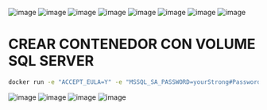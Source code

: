 ![image](https://github.com/user-attachments/assets/39b904b0-8d3e-4252-8cbe-fb1e9917e7db)
![image](https://github.com/user-attachments/assets/a7eaacd9-4cf7-4587-b33a-8bac231353f6)
![image](https://github.com/user-attachments/assets/8ba14b95-7c77-4aaa-9b69-2836dd5147af)
![image](https://github.com/user-attachments/assets/1c957881-d813-4be0-94c1-e7b129edfc9f)
![image](https://github.com/user-attachments/assets/e8839870-3ccb-4af4-a785-3ba8effa9563)
![image](https://github.com/user-attachments/assets/f747d882-1b86-4355-a536-054b0ca4a416)
![image](https://github.com/user-attachments/assets/bee548fd-422b-460a-82cb-c110f9bfb146)
![image](https://github.com/user-attachments/assets/82776589-2989-4500-bdc2-4e3ff8396ad0)

# CREAR CONTENEDOR CON VOLUME SQL SERVER
```bash
docker run -e "ACCEPT_EULA=Y" -e "MSSQL_SA_PASSWORD=yourStrong#Password" -p 1433:1433 --name sqlserver --mount src=db_sqlServer,dst=/var/opt/mssql -d mcr.microsoft.com/mssql/server:2022-latest
```

![image](https://github.com/user-attachments/assets/60e10aa2-9aaf-4754-a293-9c8cece4031b)
![image](https://github.com/user-attachments/assets/0067c29c-3c4e-487d-8847-4df31fe006f2)
![image](https://github.com/user-attachments/assets/24847476-b54e-475e-b35d-357963436104)
![image](https://github.com/user-attachments/assets/b33b11c7-a197-4a4c-ab62-312af6dac70c)
